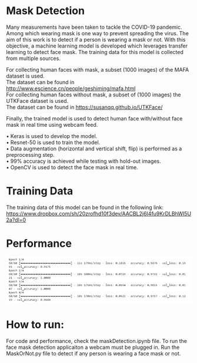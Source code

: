 # Mask Detection
Many measurements have been taken to tackle the COVID-19 pandemic. Among which wearing mask is one way to prevent spreading the virus. The aim of this work is to detect if a person is wearing a mask or not. With this objective, a machine learning model is developed which leverages transfer learning to detect face mask. The training data for this model is collected from multiple sources. <br>

For collecting human faces with mask, a subset (1000 images) of the MAFA dataset is used.<br>
The dataset can be found in http://www.escience.cn/people/geshiming/mafa.html<br>
For collecting human faces without mask, a subset of (1000 images) the UTKFace dataset is used.<br>
The dataset can be found in https://susanqq.github.io/UTKFace/ <br>

Finally, the trained model is used to detect human face with/without face mask in real time using webcam feed.

• Keras is used to develop the model. <br>
• Resnet-50 is used to train the model. <br>
• Data augmentation (horizontal and vertical shift, flip) is performed as a preprocessing step. <br>
• 99% accuracy is achieved while testing with hold-out images. <br>
• OpenCV is used to detect the face mask in real time.<br>

# Training Data
The training data of this model can be found in the following link:<br>
https://www.dropbox.com/sh/20zrofhd10f3dev/AACBL2j6I4fu9KrDLBhWI5U2a?dl=0

# Performance
![Training Performace](performance.PNG)

# How to run:
For code and performance, check the maskDetection.ipynb file. To run the face mask detection applicaiton a webcam must be plugged in. Run the MaskOrNot.py file to detect if any person is wearing a face mask or not.

